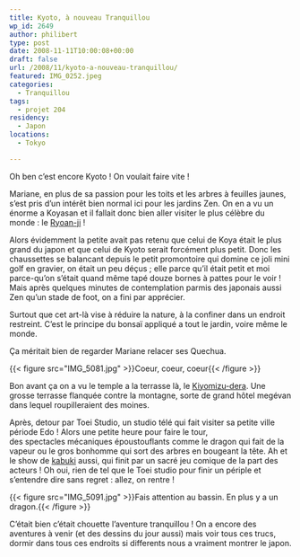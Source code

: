 ```yaml
---
title: Kyoto, à nouveau Tranquillou
wp_id: 2649
author: philibert
type: post
date: 2008-11-11T10:00:08+00:00
draft: false
url: /2008/11/kyoto-a-nouveau-tranquillou/
featured: IMG_0252.jpeg
categories:
  - Tranquillou
tags:
  - projet 204
residency:
  - Japon
locations:
  - Tokyo

---
```


Oh ben c&rsquo;est encore Kyoto ! On voulait faire vite !

Mariane, en plus de sa passion pour les toits et les arbres à feuilles jaunes, s&rsquo;est pris d&rsquo;un intérêt bien normal ici pour les jardins Zen. On en a vu un énorme a Koyasan et il fallait donc bien aller visiter le plus célèbre du monde : le <a title="Ryoan Ji" href="https://fr.wikipedia.org/wiki/Ryōan-ji" target="_blank">Ryoan-ji</a> !

Alors évidemment la petite avait pas retenu que celui de Koya était le plus grand du japon et que celui de Kyoto serait forcément plus petit. Donc les chaussettes se balancant depuis le petit promontoire qui domine ce joli mini golf en gravier, on était un peu déçus ; elle parce qu&rsquo;il était petit et moi parce-qu&rsquo;on s&rsquo;était quand même tapé douze bornes à pattes pour le voir ! Mais après quelques minutes de contemplation parmis des japonais aussi Zen qu&rsquo;un stade de foot, on a fini par apprécier.
  
Surtout que cet art-là vise à réduire la nature, à la confiner dans un endroit restreint. C&rsquo;est le principe du bonsaï appliqué a tout le jardin, voire même le monde.
  
Ça méritait bien de regarder Mariane relacer ses Quechua.

{{< figure src="IMG_5081.jpg" >}}Coeur, coeur, coeur{{< /figure >}}

Bon avant ça on a vu le temple a la terrasse là, le <a href="https://fr.wikipedia.org/wiki/Kiyomizu-dera" target="_blank">Kiyomizu-dera</a>. Une grosse terrasse flanquée contre la montagne, sorte de grand hôtel megévan dans lequel roupilleraient des moines.

Après, detour par Toei Studio, un studio télé qui fait visiter sa petite ville période Edo ! Alors une petite heure pour faire le tour, des spectacles mécaniques époustouflants comme le dragon qui fait de la vapeur ou le gros bonhomme qui sort des arbres en bougeant la tête. Ah et le show de <a href="https://fr.wikipedia.org/wiki/Kabuki" target="_blank">kabuki</a> aussi, qui finit par un sacré jeu comique de la part des acteurs ! Oh oui, rien de tel que le Toei studio pour finir un périple et s&rsquo;entendre dire sans regret : allez, on rentre !

{{< figure src="IMG_5091.jpg" >}}Fais attention au bassin. En plus y a un dragon.{{< /figure >}}



C&rsquo;était bien c&rsquo;était chouette l&rsquo;aventure tranquillou ! On a encore des aventures à venir (et des dessins du jour aussi) mais voir tous ces trucs, dormir dans tous ces endroits si differents nous a vraiment montrer le japon.